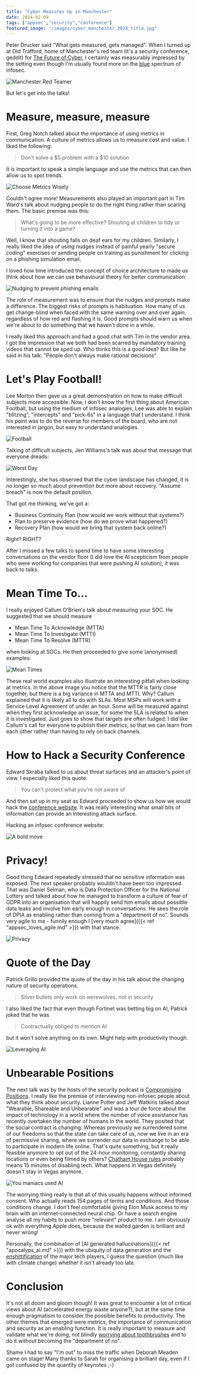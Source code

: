 ```yaml
---
title: "Cyber Measures Up in Manchester"
date: 2024-02-09
tags: ["appsec","security","conference"]
featured_image: "/images/cyber_manchester_2024_title.jpg"
---
```


Peter Drucker said "What gets measured, gets managed". When I turned up at Old Trafford, home of Manchester's red team
(it's a security conference, geddit) for [The Future of Cyber](https://cybermanchester.events), I certainly was 
measurably impressed by the setting even though I'm usually found more on the [blue](https://www.evertonfc.com) 
spectrum of infosec.

![Manchester Red Teamer](/images/cyber_manchester_2024_red_teamer.jpg)

But let's get into the talks!

# Measure, measure, measure

First, Greg Notch talked about the importance of using metrics in communication. A culture of metrics allows us to measure
cost and value. I liked the following:

> Don't solve a $5 problem with a $10 solution

It is important to speak a simple language and use the metrics that can then allow us to spot trends.

![Choose Metrics Wisely](/images/cyber_manchester_2024_choose_metrics_wisely.jpg)

Couldn't agree more! Measurements also played an important part in Tim Ward's talk about nudging people to do the right
thing rather than scaring them. The basic premise was this:

> What's going to be more effective? Shouting at children to tidy or turning it into a game?

Well, I know that shouting falls on deaf ears for my children. Similarly, I really liked the idea of using nudges
instead of painful yearly "secure coding" exercises or sending people on training as punishment for clicking on a 
phishing simulation email.

I loved how time introduced the concept of choice architecture to made us think about how we can use behavioural theory
for better communication:

![Nudging to prevent phishing emails](/images/cyber_manchester_2024_nudge_emails.jpg)

The role of measurement was to ensure that the nudges and prompts make a difference. The biggest risks of prompts is 
habituation. How many of us get change-blind when faced with the same warning over and over again, regardless of how
red and flashing it is. Good prompts should warn us when we're about to do something that we haven't done in a while.

I really liked this approach and had a good chat with Tim in the vendor area. I got the impression that we both had
been scarred by mandatory training videos that cannot be sped up. Who thinks this is a good idea? But like he said in 
his talk: "People don't always make rational decisions"

# Let's Play Football!

Lee Morton then gave us a great demonstration on how to make difficult subjects more accessible. Now, I don't know
the first thing about American Football, but using the medium of infosec analogies, Lee was able to explain
"blitzing", "intercepts" and "pick-6s" in a language that I understand. I think his point was to do the reverse
for members of the board, who are not interested in jargon, but easy to understand analogies.

![Football](/images/cyber_manchester_2024_football.jpg)

Talking of difficult subjects, Jen Williams's talk was about that message that everyone dreads:

![Worst Day](/images/cyber_manchester_2024_worst_day.jpg)

Interestingly, she has observed that the cyber landscape has changed, it is no longer so much about prevention but 
more about recovery. "Assume breach" is now the default position.

That got me thinking, we've got a:

- Business Continuity Plan (how would we work without that systems?)
- Plan to preserve evidence (how do we prove what happened?)
- Recovery Plan (how would we bring that system back online?)

Right? RIGHT?

After I missed a few talks to spend time to have some interesting conversations on the vendor floor (I did love the
AI scepticism from people who were working for companies that were pushing AI solution), it was back to talks.

# Mean Time To...

I really enjoyed Callum O'Brien's talk about measuring your SOC. He suggested that we should measure

* Mean Time To Acknowledge (MTTA)
* Mean Time To Investigate (MTTI)
* Mean Time To Resolve (MTTR)

when looking at SOCs. He then proceeded to give some (anonymised) examples:

![Mean Times](/images/cyber_manchester_2024_mean_times.jpg)

These real world examples also illustrate an interesting pitfall when looking at metrics. In the above image you notice
that the MTTR is fairly close together, but there is a big variance in MTTA and MTTI. Why? Callum explained that it 
is likely all to do with SLAs. Most MSPs will work with a Service Level Agreement of under an hour. Some will be
measured against when they first acknowledge an issue, for some the SLA is related to when it is investigated. Just
goes to show that targets are often fudged. I did like Callum's call for everyone to publish their metrics, so that
we can learn from each other rather than having to rely on back channels.

# How to Hack a Security Conference

Edward Skraba talked to us about threat surfaces and an attacker's point of view. I especially liked this quote:

> You can't protect what you're not aware of

And then sat up in my seat as Edward proceeded to show us how we would hack the [conference website](https://cybermanchester.events).
It was really interesting what small bits of information can provide an interesting attack surface.

Hacking an infosec conference website:

![A bold move](/images/cyber_manchester_2024_a_bold_move.jpg)

# Privacy!

Good thing Edward repeatedly stressed that no sensitive information was exposed. The next speaker probably wouldn't 
have been too impressed. That was Daniel Selman, who is Data Protection Officer for the National Lottery and talked
about how he managed to transform a culture of fear of GDPR into an organisation that will happily send him emails about
possible data leaks and involve him early enough in conversations. He sees the role of DPIA as enabling rather than coming
from a "department of no". Sounds very agile to me - funnily enough I [very much agree]({{< ref "appsec_loves_agile.md" >}}) 
with that stance.

![Privacy](/images/cyber_manchester_2024_privacy.jpg)

# Quote of the Day

Patrick Grillo provided the quote of the day in his talk about the changing nature of security operations.

> Silver bullets only work on werewolves, not in security

I also liked the fact that even though Fortinet was betting big on AI, Patrick joked that he was

> Contractually obliged to mention AI

but it won't solve anything on its own. Might help with productivity though.

![Leveraging AI](/images/cyber_manchester_2024_leveraging_ai.jpg)

# Unbearable Positions

The next talk was by the hosts of the security podcast is [Compromising Positions](https://www.compromisingpositions.co.uk).
I really like the premise of interviewing non-infosec people about what they think about security. Lianne Potter and 
Jeff Watkins talked about "Wearable, Shareable and Unbearable" and was a tour de force about the impact of technology
in a world where the number of voice assistance has recently overtaken the number of humans in the world. They posited
that the social contract is changing. Whereas previously we surrendered some of our freedoms so that the state can take
care of us, now we live in an era of permissive sharing, where we surrender our data in exchange to be able to participate
in modern life online. That's quite something, but it really feasible anymore to opt out of the 24-hour monitoring, constantly
sharing locations or even being filmed by others? [Chatham House rules](https://en.wikipedia.org/wiki/Chatham_House_rule) 
probably means 15 minutes of disabling tech. What happens in Vegas definitely doesn't stay in Vegas anymore.

![You maniacs used AI](/images/cyber_manchester_2024_maniacs_ai.jpg)

The worrying thing really is that all of this usually happens without informed consent. Who actually reads 154 pages of
terms and conditions. And those conditions change. I don't feel comfortable giving Elon Musk access to my brain
with an internet-connected neural chip. Or have a search engine analyse all my habits to push more "relevant" product
to me. I am obviously ok with everything Apple does, because the walled garden is brilliant and never wrong!

Personally, the combination of [AI generated hallucinations]({{< ref "apocalyps_ai.md" >}}) with the ubiquity of 
data generation and the [enshittification](https://doctorow.medium.com/social-quitting-1ce85b67b456) of the major 
tech players, I guess the question (much like with climate change) whether it isn't already too late.

# Conclusion

It's not all doom and gloom though! It was great to encounter a lot of critical views about AI (accelerated energy waste
anyone?), but at the same time enough pragmatism to consider the possible benefits to productivity. The other themes
that emerged were metrics, the importance of communication and security as an enabling function. It is really important 
to measure and validate what we're doing, not blindly 
[worrying about toothbrushes](https://grahamcluley.com/the-toothbrush-ddos-attack-how-misinformation-spreads-in-the-cybersecurity-world/) 
and to do it without becoming the "department of no". 

Shame I had to say "I'm out" to miss the traffic when Deborah Meaden came on stage! Many thanks to Sarah for organising
a brilliant day, even if I got confused by the quantity of keynotes ;-)
